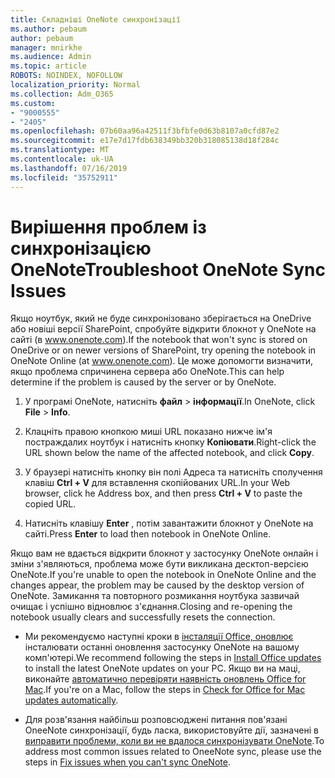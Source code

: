 ```yaml
---
title: Складніші OneNote синхронізації
ms.author: pebaum
author: pebaum
manager: mnirkhe
ms.audience: Admin
ms.topic: article
ROBOTS: NOINDEX, NOFOLLOW
localization_priority: Normal
ms.collection: Adm_O365
ms.custom:
- "9000555"
- "2405"
ms.openlocfilehash: 07b60aa96a42511f3bfbfe0d63b8107a0cfd87e2
ms.sourcegitcommit: e17e7d17fdb638349bb320b318085138d18f284c
ms.translationtype: MT
ms.contentlocale: uk-UA
ms.lasthandoff: 07/16/2019
ms.locfileid: "35752911"
---
```

# <a name="troubleshoot-onenote-sync-issues"></a><span data-ttu-id="382b7-102">Вирішення проблем із синхронізацією OneNote</span><span class="sxs-lookup"><span data-stu-id="382b7-102">Troubleshoot OneNote Sync Issues</span></span>

<span data-ttu-id="382b7-103">Якщо ноутбук, який не буде синхронізовано зберігається на OneDrive або новіші версії SharePoint, спробуйте відкрити блокнот у OneNote на сайті (в www.onenote.com).</span><span class="sxs-lookup"><span data-stu-id="382b7-103">If the notebook that won't sync is stored on OneDrive or on newer versions of SharePoint, try opening the notebook in OneNote Online (at www.onenote.com).</span></span> <span data-ttu-id="382b7-104">Це може допомогти визначити, якщо проблема спричинена сервера або OneNote.</span><span class="sxs-lookup"><span data-stu-id="382b7-104">This can help determine if the problem is caused by the server or by OneNote.</span></span>

1. <span data-ttu-id="382b7-105">У програмі OneNote, натисніть **файл** > **інформації**.</span><span class="sxs-lookup"><span data-stu-id="382b7-105">In OneNote, click **File** > **Info**.</span></span>

2. <span data-ttu-id="382b7-106">Клацніть правою кнопкою миші URL показано нижче ім'я постраждалих ноутбук і натисніть кнопку **Копіювати**.</span><span class="sxs-lookup"><span data-stu-id="382b7-106">Right-click the URL shown below the name of the affected notebook, and click **Copy**.</span></span>

3. <span data-ttu-id="382b7-107">У браузері натисніть кнопку він полі Адреса та натисніть сполучення клавіш **Ctrl + V** для вставлення скопійованих URL.</span><span class="sxs-lookup"><span data-stu-id="382b7-107">In your Web browser, click he Address box, and then press **Ctrl + V** to paste the copied URL.</span></span>

4. <span data-ttu-id="382b7-108">Натисніть клавішу **Enter** , потім завантажити блокнот у OneNote на сайті.</span><span class="sxs-lookup"><span data-stu-id="382b7-108">Press **Enter** to load then notebook in OneNote Online.</span></span>

<span data-ttu-id="382b7-109">Якщо вам не вдається відкрити блокнот у застосунку OneNote онлайн і зміни з'являються, проблема може бути викликана десктоп-версією OneNote.</span><span class="sxs-lookup"><span data-stu-id="382b7-109">If you're unable to open the notebook in OneNote Online and the changes appear, the problem may be caused by the desktop version of OneNote.</span></span> <span data-ttu-id="382b7-110">Замикання та повторного розмикання ноутбука зазвичай очищає і успішно відновлює з'єднання.</span><span class="sxs-lookup"><span data-stu-id="382b7-110">Closing and re-opening the notebook usually clears and successfully resets the connection.</span></span>

* <span data-ttu-id="382b7-111">Ми рекомендуємо наступні кроки в [інсталяції Office, оновлює](https://support.office.com/article/Install-Office-updates-2ab296f3-7f03-43a2-8e50-46de917611c5) інсталювати останні оновлення застосунку OneNote на вашому комп'ютері.</span><span class="sxs-lookup"><span data-stu-id="382b7-111">We recommend following the steps in [Install Office updates](https://support.office.com/article/Install-Office-updates-2ab296f3-7f03-43a2-8e50-46de917611c5) to install the latest OneNote updates on your PC.</span></span> <span data-ttu-id="382b7-112">Якщо ви на маці, виконайте [автоматично перевіряти наявність оновлень Office for Mac](https://support.office.com/article/update-office-for-mac-automatically-bfd1e497-c24d-4754-92ab-910a4074d7c1).</span><span class="sxs-lookup"><span data-stu-id="382b7-112">If you're on a Mac, follow the steps in [Check for Office for Mac updates automatically](https://support.office.com/article/update-office-for-mac-automatically-bfd1e497-c24d-4754-92ab-910a4074d7c1).</span></span>

* <span data-ttu-id="382b7-113">Для розв'язання найбільш розповсюджені питання пов'язані OneeNote синхронізації, будь ласка, використовуйте дії, зазначені в [виправити проблеми, коли ви не вдалося синхронізувати OneNote](https://support.office.com/article/Fix-issues-when-you-can-t-sync-OneNote-299495ef-66d1-448f-90c1-b785a6968d45).</span><span class="sxs-lookup"><span data-stu-id="382b7-113">To address most common issues related to OneeNote sync, please use the steps in [Fix issues when you can't sync OneNote](https://support.office.com/article/Fix-issues-when-you-can-t-sync-OneNote-299495ef-66d1-448f-90c1-b785a6968d45).</span></span>

